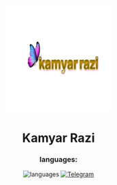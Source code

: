 <div align='center'>
  <img src='/android-chrome-512x512.png'alt='image' width='250px'/>
<h1> Kamyar Razi </h1> 
<h3>languages:</h3>
<img src='https://skillicons.dev/icons?i=js,html,css,php,bootstrap,jquery&perline=3' alt="languages" />
  <a href="https://t.me/kami-razi" rel="nofollow">
    <img alt="Telegram" src="https://camo.githubusercontent.com/8f41682a178e57a174d0c6042e9cdb842c6329b24c34b2bf4206c25e933073a9/68747470733a2f2f696d672e736869656c64732e696f2f62616467652f54656c656772616d2d3243413545303f7374796c653d666f722d7468652d6261646765266c6f676f3d74656c656772616d266c6f676f436f6c6f723d7768697465" style="max-width: 100%;">
</a>
</div>




